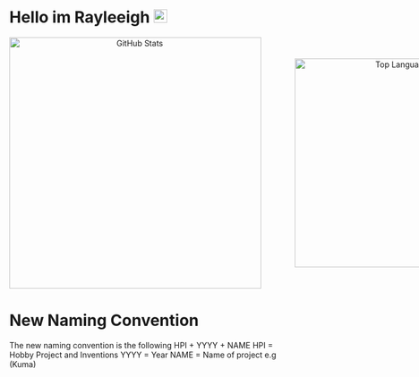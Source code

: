 # Hello im Rayleeigh <img src="https://github.com/user-attachments/assets/c96541c9-cfc6-48d9-9ab7-c71065b465a2" width="24">


<div align="center" style="margin-bottom: 40px;">
  <!-- First Row of Images with Uniform Width -->
  <div style="display: inline-flex; align-items: center; gap: 60px;">
    <a>
      <img width="450" src="https://github-readme-stats-git-masterorgs-github-readme-stats-team.vercel.app/api?username=rayleeigh&theme=light&show_icons=true&hide_border=true&layout=compact&include_orgs=true" alt="GitHub Stats"/>
    </a>
    <a>
      <img width="374" src="https://github-readme-stats-git-masterorgs-github-readme-stats-team.vercel.app/api/top-langs/?username=rayleeigh&include_orgs=true&theme=light&show_icons=true&hide_border=true&layout=compact" alt="Top Languages" />
    </a>
  </div>
</div>

# New Naming Convention
The new naming convention is the following HPI + YYYY + NAME
HPI  = Hobby Project and Inventions
YYYY = Year
NAME = Name of project e.g (Kuma)
